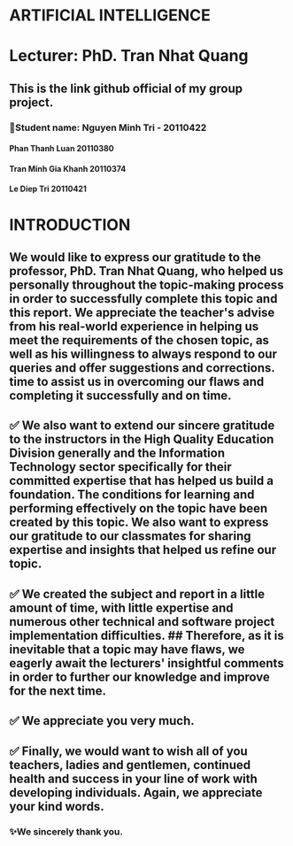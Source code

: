 # ARTIFICIAL INTELLIGENCE
# Lecturer: PhD. Tran Nhat Quang
## This is the link github official of my group project.
### :busts_in_silhouette:Student name: Nguyen Minh Tri - 20110422 
####       Phan Thanh Luan 20110380
####       Tran Minh Gia Khanh 20110374
####       Le Diep Tri 20110421
# INTRODUCTION
##  We would like to express our gratitude to the professor, PhD. Tran Nhat Quang, who helped us personally throughout the topic-making process in order to successfully complete this topic and this report. We appreciate the teacher's advise from his real-world experience in helping us meet the requirements of the chosen topic, as well as his willingness to always respond to our queries and offer suggestions and corrections. time to assist us in overcoming our flaws and completing it successfully and on time.
## :white_check_mark: We also want to extend our sincere gratitude to the instructors in the High Quality Education Division generally and the Information Technology sector specifically for their committed expertise that has helped us build a foundation. The conditions for learning and performing effectively on the topic have been created by this topic. We also want to express our gratitude to our classmates for sharing expertise and insights that helped us refine our topic.
## :white_check_mark: We created the subject and report in a little amount of time, with little expertise and numerous other technical and software project implementation difficulties. ## Therefore, as it is inevitable that a topic may have flaws, we eagerly await the lecturers' insightful comments in order to further our knowledge and improve for the next time.
## :white_check_mark: We appreciate you very much.
## :white_check_mark: Finally, we would want to wish all of you teachers, ladies and gentlemen, continued health and success in your line of work with developing individuals. Again, we appreciate your kind words.

### :sparkles:We sincerely thank you. 
